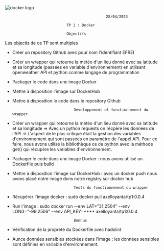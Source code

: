  <img src="https://d1.awsstatic.com/acs/characters/Logos/Docker-Logo_Horizontel_279x131.b8a5c41e56b77706656d61080f6a0217a3ba356d.png" alt="docker logo" />
                                                  
                                                  28/04/2023
                                                  
                                TP 1 : Docker
    
                                Objectifs
Les objectis de ce TP sont multiples
- Créer un repository Github avec pour nom l'identifiant EFREI
- Créer un wrapper qui retourne la météo d'un lieu donné avec sa latitude et sa longitude
(passées en variable d'environnement) en utilisant openweather API et python comme langage de programmation 
- Packager le code dans une image Docker
- Mettre à disposition l'image sur DockerHub
- Mettre à disposition le code dans le repository Github

                                  
                                  Développement et fonctionnement du wrapper
                                  
- Créer un wrapper qui retourne la météo d'un lieu donné avec sa latitude et sa longitude
=> Avec un python requests on récpère les données de l'API
=> L'aspect de le plus critique était la gestion des variables d'environnement qui sont passées en paramètre de l'appel API. Pour ce faire, nous avons utilisé la bibliothèque os de python avec la méthode get() qui récupère les variables d'environnement.

- Packager le code dans une image Docker : nous avons utilisé un Dockerfile puis build

- Mettre à disposition l'image sur DockerHub : avec un docker push nous avons placé notre image dons notre registry sur docker hub


                                  Tests du fonctionnement du wrapper
- Récupérer l'image docker : sudo docker pull axelloyanta/tp1:0.0.4
- Run l'image : sudo docker run --env LAT="31.2504" --env LONG="-99.2506" --env API_KEY=**** axelloyanta/tp1:0.0.4


                                  Bonnus
- Vérification de la propreté du Dockerfile avec hadolint
- Aunce données sensibles stockées dans l'image : les données sensibles sont définies en variable d'environnement.

